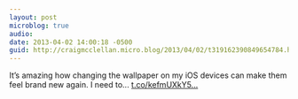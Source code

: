 ```yaml
---
layout: post
microblog: true
audio: 
date: 2013-04-02 14:00:18 -0500
guid: http://craigmcclellan.micro.blog/2013/04/02/t319162390849654784.html
---
```

It’s amazing how changing the wallpaper on my iOS devices can make them feel brand new again. I need to... [t.co/kefmUXkY5...](http://t.co/kefmUXkY5K)
